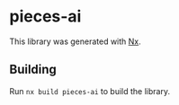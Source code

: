 # pieces-ai

This library was generated with [Nx](https://nx.dev).

## Building

Run `nx build pieces-ai` to build the library.
